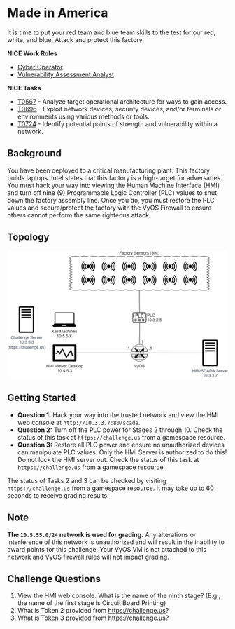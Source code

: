 # Made in America

It is time to put your red team and blue team skills to the test for our red, white, and blue. Attack and protect this factory. 

**NICE Work Roles** 

- [Cyber Operator](https://niccs.cisa.gov/workforce-development/nice-framework/work-roles/cyber-operator)
- [Vulnerability Assessment Analyst](https://niccs.cisa.gov/workforce-development/nice-framework/work-roles/vulnerability-assessment-analyst)

**NICE Tasks**

- [T0567](https://niccs.cisa.gov/workforce-development/nice-framework/tasks/t0567) - Analyze target operational architecture for ways to gain access.
- [T0696](https://niccs.cisa.gov/workforce-development/nice-framework/tasks/t0696) - Exploit network devices, security devices, and/or terminals or environments using various methods or tools.
- [T0724](https://niccs.cisa.gov/workforce-development/nice-framework/tasks/t0724) - Identify potential points of strength and vulnerability within a network.

## Background

You have been deployed to a critical manufacturing plant. This factory builds laptops. Intel states that this factory is a high-target for adversaries. You must hack your way into viewing the Human Machine Interface (HMI) and turn off nine (9) Programmable Logic Controller (PLC) values to shut down the factory assembly line. Once you do, you must restore the PLC values and secure/protect the factory with the VyOS Firewall to ensure others cannot perform the same righteous attack.

## Topology

![c42-topology-1531999556.png](c42-topology-1531999556.png)

## Getting Started

- **Question 1:** Hack your way into the trusted network and view the HMI web console at `http://10.3.3.7:80/scada`.
- **Question 2:** Turn off the PLC power for Stages 2 through 10. Check the status of this task at `https://challenge.us` from a gamespace resource. 
- **Question 3:** Restore all PLC power and ensure no unauthorized devices can manipulate PLC values. Only the HMI Server is authorized to do this! Do not lock the HMI server out. Check the status of this task at `https://challenge.us` from a gamespace resource

The status of Tasks 2 and 3 can be checked by visiting `https://challenge.us` from a gamespace resource.  It may take up to 60 seconds to receive grading results. 

## Note
**The `10.5.55.0/24` network is used for grading.** Any alterations or interference of this network is unauthorized and will result in the inability to award points for this challenge. Your VyOS VM is not attached to this network and VyOS firewall rules will not impact grading.

## Challenge Questions

1. View the HMI web console. What is the name of the ninth stage? (E.g., the name of the first stage is Circuit Board Printing)  
2. What is Token 2 provided from https://challenge.us?  
3. What is Token 3 provided from https://challenge.us?
